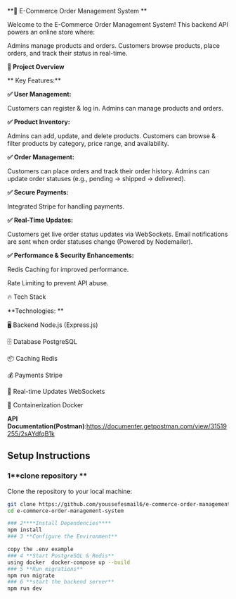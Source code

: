 **🛒 E-Commerce Order Management System **

Welcome to the E-Commerce Order Management System! This backend API powers an online store where:

Admins manage products and orders.
Customers browse products, place orders, and track their status in real-time.

**🎯 Project Overview**

 ** Key Features:**

**✅ User Management:**

Customers can register & log in.
Admins can manage products and orders.

**✅ Product Inventory:**

Admins can add, update, and delete products.
Customers can browse & filter products by category, price range, and availability.

**✅ Order Management:**

Customers can place orders and track their order history.
Admins can update order statuses (e.g., pending → shipped → delivered).

**✅ Secure Payments:**

Integrated Stripe for handling payments.

**✅ Real-Time Updates:**

Customers get live order status updates via WebSockets.
Email notifications are sent when order statuses change (Powered by Nodemailer).

**✅ Performance & Security Enhancements:**

Redis Caching for improved performance.

Rate Limiting to prevent API abuse.

🔥 Tech Stack

**Technologies:	**

🖥 Backend  	Node.js (Express.js)

🗄 Database	  PostgreSQL

📦 Caching 	   Redis

💰 Payments  	Stripe

🔄 Real-time Updates   	WebSockets

🐳 Containerization   	Docker



**API Documentation(Postman)**:https://documenter.getpostman.com/view/31519255/2sAYdfqB1k



## Setup Instructions

### 1**clone repository **  
Clone the repository to your local machine:  
```sh
git clone https://github.com/youssefesmail6/e-commerce-order-management-system.git
cd e-commerce-order-management-system

### 2****Install Dependencies****
npm install
### 3 **Configure the Environment**

copy the .env example
### 4 **Start PostgreSQL & Redis**
using docker  docker-compose up --build
### 5 **Run migrations**
npm run migrate
### 6 **start the backend server** 
npm run dev




